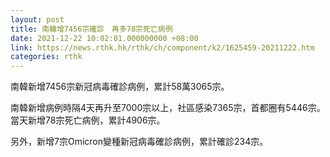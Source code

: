 ```yaml
---
layout: post
title: 南韓增7456宗確診　再多78宗死亡病例
date: 2021-12-22 10:02:01.000000000 +08:00
link: https://news.rthk.hk/rthk/ch/component/k2/1625459-20211222.htm
categories: rthk
---
```


南韓新增7456宗新冠病毒確診病例，累計58萬3065宗。

南韓新增病例時隔4天再升至7000宗以上，社區感染7365宗，首都圈有5446宗。當天新增78宗死亡病例，累計4906宗。

另外，新增7宗Omicron變種新冠病毒確診病例，累計確診234宗。
